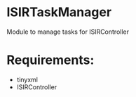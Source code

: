 ISIRTaskManager
===============

Module to manage tasks for ISIRController

Requirements:
=============

* tinyxml
* ISIRController

